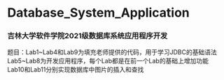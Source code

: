 # Database_System_Application
### 吉林大学软件学院2021级数据库系统应用程序开发
题目：Lab1\~Lab4和Lab9为填充老师提供的代码，用于学习JDBC的基础语法<br>
  Lab5\~Lab8为开发应用程序，每个Lab都是在前一个Lab的基础上增加功能<br>
  Lab10和Lab11分别实现数据库中图片的插入和查找
